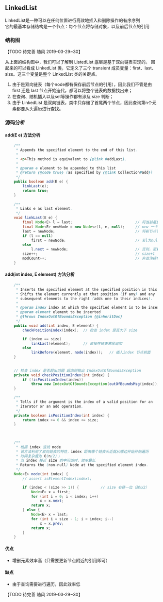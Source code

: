 ## LinkedList
LinkedList是一种可以在任何位置进行高效地插入和删除操作的有序序列  
它的最基本存储结构是一个节点：每个节点将存储对象，以及前后节点的引用


### 结构图
【TODO 待完善 随风 2019-03-29~30】




从上面的结构图中，我们可以了解到 ListedList 底层是基于双向链表实现的。
围起来的可以看成 LinkedList 类，它定义了三个 transient 成员变量：first、last、size。这三个变量是整个 LinkedList 类的关键点。
1. 由于是双向链表（每个node都有保存前后节点的引用），因此我们不管是由 first 还是 last 节点开始迭代，都可以将整个链表的数据找出来；
2. 在查询、随机插入以及set等操作都有涉及 size 判断；
3. 由于 LinkedList 是双向链表，类中只存储了首尾两个节点，因此查询第n个元素都要从头遍历进行查找。


### 源码分析

#### add(E e) 方法分析
```java
    /**
     * Appends the specified element to the end of this list.
     *
     * <p>This method is equivalent to {@link #addLast}.
     *
     * @param e element to be appended to this list
     * @return {@code true} (as specified by {@link Collection#add})
     */
    public boolean add(E e) {
        linkLast(e);
        return true;
    }
    
    /**
     * Links e as last element.
     */
    void linkLast(E e) {
        final Node<E> l = last;                             // 将当前最后一个元素寄存在 l
        final Node<E> newNode = new Node<>(l, e, null);     // new 一个新节点：pre的引用为l；存储元素为e；next的引用为null
        last = newNode;                                     // 将新节点引用覆盖成员变量 last
        if (l == null)                                      
            first = newNode;                                // 若l为null，说明之前链表为空，此时新节点为首个元素
        else
            l.next = newNode;                               // 否则，更新l的next引用
        size++;                                             // size+1
        modCount++;                                         // 非查询操作 modCount 都会 +1
    }
```

#### add(int index, E element) 方法分析
```java
    /**
     * Inserts the specified element at the specified position in this list.
     * Shifts the element currently at that position (if any) and any
     * subsequent elements to the right (adds one to their indices).
     *
     * @param index index at which the specified element is to be inserted
     * @param element element to be inserted
     * @throws IndexOutOfBoundsException {@inheritDoc}
     */
    public void add(int index, E element) {
        checkPositionIndex(index);  // 检查 index 是否大于 size

        if (index == size)
            linkLast(element);      // 直接在链表末尾追加
        else
            linkBefore(element, node(index));   // 插入index 节点前面
    }
    
    
    // 检查 index 是否超出范围 超出则抛出 IndexOutOfBoundsException
    private void checkPositionIndex(int index) {
        if (!isPositionIndex(index))
            throw new IndexOutOfBoundsException(outOfBoundsMsg(index));
    }

    /**
     * Tells if the argument is the index of a valid position for an
     * iterator or an add operation.
     */
    private boolean isPositionIndex(int index) {
        return index >= 0 && index <= size;
    }
    
    
    
    /**
     * 根据 index 查找 node
     * 该方法利用了双向链表的特性，index 距离哪个链表头近就从哪边开始开始遍历
     * 时间复杂度为 O(n/2)；
     * 当 index 接近 size 的中间值时，效率最低
     * Returns the (non-null) Node at the specified element index.
     */
    Node<E> node(int index) {
        // assert isElementIndex(index);

        if (index < (size >> 1)) {          // size 右移一位（除以2）
            Node<E> x = first;
            for (int i = 0; i < index; i++)
                x = x.next;
            return x;
        } else {
            Node<E> x = last;
            for (int i = size - 1; i > index; i--)
                x = x.prev;
            return x;
        }
    }

```


#### 优点
+ 增删元素效率高（只需要更新节点附近的引用即可）


#### 缺点
+ 由于查询需要进行遍历，因此效率低



【TODO 待完善 随风 2019-03-29~30】



